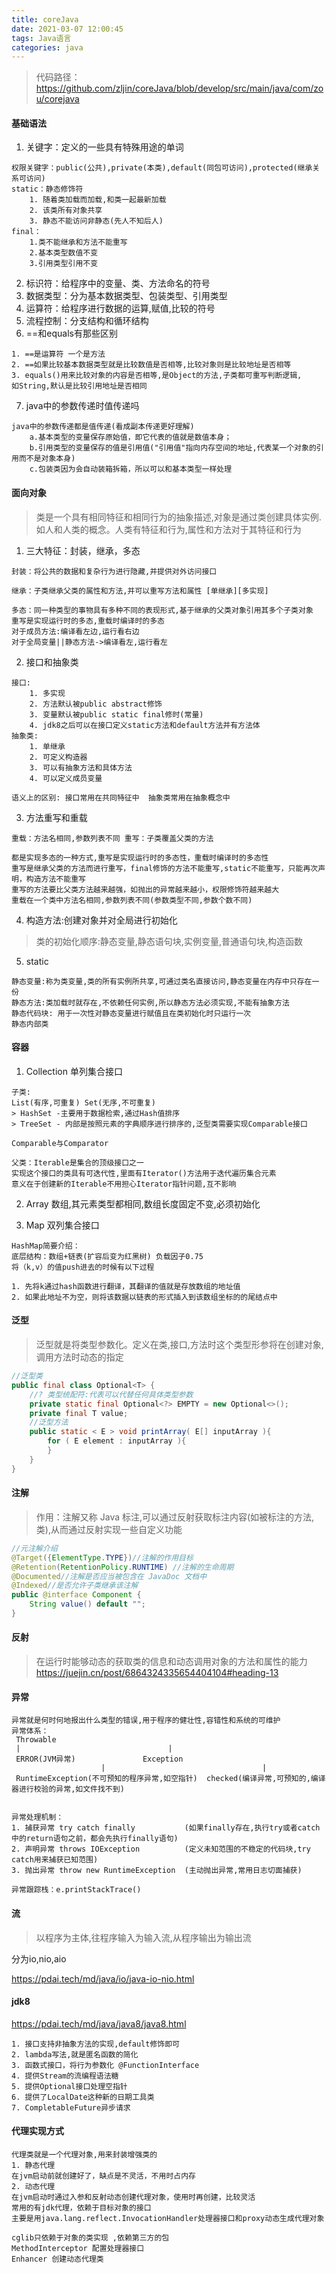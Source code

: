 ```yaml
---
title: coreJava
date: 2021-03-07 12:00:45
tags: Java语言
categories: java
---
```


> 代码路径：https://github.com/zljin/coreJava/blob/develop/src/main/java/com/zou/corejava

#### 基础语法
1. 关键字：定义的一些具有特殊用途的单词

```
权限关键字：public(公共),private(本类),default(同包可访问),protected(继承关系可访问)
static：静态修饰符
    1. 随着类加载而加载,和类一起最新加载
    2. 该类所有对象共享
    3. 静态不能访问非静态(先人不知后人)
final：
    1.类不能继承和方法不能重写
    2.基本类型数值不变
    3.引用类型引用不变
```

2. 标识符：给程序中的变量、类、方法命名的符号
3. 数据类型：分为基本数据类型、包装类型、引用类型
4. 运算符：给程序进行数据的运算,赋值,比较的符号
5. 流程控制：分支结构和循环结构
6. ==和equals有那些区别

```
1. ==是运算符 一个是方法
2. ==如果比较基本数据类型就是比较数值是否相等,比较对象则是比较地址是否相等
3. equals()用来比较对象的内容是否相等,是Object的方法,子类都可重写判断逻辑,
如String,默认是比较引用地址是否相同
```

7. java中的参数传递时值传递吗

```
java中的参数传递都是值传递(看成副本传递更好理解) 
    a.基本类型的变量保存原始值，即它代表的值就是数值本身；
    b.引用类型的变量保存的值是引用值("引用值"指向内存空间的地址,代表某一个对象的引用而不是对象本身)
    c.包装类因为会自动装箱拆箱，所以可以和基本类型一样处理
```

#### 面向对象
> 类是一个具有相同特征和相同行为的抽象描述,对象是通过类创建具体实例.如人和人类的概念。人类有特征和行为,属性和方法对于其特征和行为

1. 三大特征：封装，继承，多态

```
封装：将公共的数据和复杂行为进行隐藏,并提供对外访问接口 

继承：子类继承父类的属性和方法,并可以重写方法和属性 [单继承][多实现]

多态：同一种类型的事物具有多种不同的表现形式,基于继承的父类对象引用其多个子类对象
重写是实现运行时的多态,重载时编译时的多态
对于成员方法:编译看左边,运行看右边 
对于全局变量||静态方法->编译看左,运行看左
```

2. 接口和抽象类

```
接口:
    1. 多实现 
    2. 方法默认被public abstract修饰 
    3. 变量默认被public static final修时(常量)
    4. jdk8之后可以在接口定义static方法和default方法并有方法体
抽象类:
    1. 单继承 
    2. 可定义构造器 
    3. 可以有抽象方法和具体方法 
    4. 可以定义成员变量 

语义上的区别: 接口常用在共同特征中  抽象类常用在抽象概念中
```

3. 方法重写和重载

```
重载：方法名相同,参数列表不同 重写：子类覆盖父类的方法

都是实现多态的一种方式,重写是实现运行时的多态性，重载时编译时的多态性
重写是继承父类的方法而进行重写，final修饰的方法不能重写,static不能重写，只能再次声明，构造方法不能重写
重写的方法要比父类方法越来越强，如抛出的异常越来越小，权限修饰符越来越大
重载在一个类中方法名相同,参数列表不同(参数类型不同,参数个数不同)
```

4. 构造方法:创建对象并对全局进行初始化
> 类的初始化顺序:静态变量,静态语句块,实例变量,普通语句块,构造函数 <br>

5. static

```
静态变量:称为类变量,类的所有实例所共享,可通过类名直接访问,静态变量在内存中只存在一份
静态方法:类加载时就存在,不依赖任何实例,所以静态方法必须实现,不能有抽象方法
静态代码块: 用于一次性对静态变量进行赋值且在类初始化时只运行一次
静态内部类
```


#### 容器
1. Collection 单列集合接口 

```
子类:
List(有序,可重复) Set(无序,不可重复)
> HashSet -主要用于数据检索,通过Hash值排序
> TreeSet - 内部是按照元素的字典顺序进行排序的,泛型类需要实现Comparable接口

Comparable与Comparator

父类：Iterable是集合的顶级接口之一
实现这个接口的类具有可迭代性,里面有Iterator()方法用于迭代遍历集合元素
意义在于创建新的Iterable不用担心Iterator指针问题,互不影响
```


2. Array 数组,其元素类型都相同,数组长度固定不变,必须初始化

3. Map 双列集合接口

```
HashMap简要介绍：
底层结构：数组+链表(扩容后变为红黑树) 负载因子0.75
将（k,v）的值push进去的时候有以下过程

1. 先将k通过hash函数进行翻译，其翻译的值就是存放数组的地址值
2. 如果此地址不为空，则将该数据以链表的形式插入到该数组坐标的的尾结点中
```


#### 泛型
> 泛型就是将类型参数化。定义在类,接口,方法时这个类型形参将在创建对象,调用方法时动态的指定

```java
//泛型类
public final class Optional<T> {
    //? 类型统配符:代表可以代替任何具体类型参数
    private static final Optional<?> EMPTY = new Optional<>();
    private final T value;
    //泛型方法
    public static < E > void printArray( E[] inputArray ){
    	for ( E element : inputArray ){
    	}
	}
}
```

#### 注解
> 作用：注解又称 Java 标注,可以通过反射获取标注内容(如被标注的方法,类),从而通过反射实现一些自定义功能

```java
//元注解介绍
@Target({ElementType.TYPE})//注解的作用目标
@Retention(RetentionPolicy.RUNTIME) //注解的生命周期
@Documented//注解是否应当被包含在 JavaDoc 文档中
@Indexed//是否允许子类继承该注解
public @interface Component {
    String value() default "";
}
```

#### 反射
> 在运行时能够动态的获取类的信息和动态调用对象的方法和属性的能力 <br>
> https://juejin.cn/post/6864324335654404104#heading-13



#### 异常

```
异常就是何时何地报出什么类型的错误,用于程序的健壮性,容错性和系统的可维护
异常体系：
 Throwable
 |       						   |
 ERROR(JVM异常)               Exception
    				|        		  					|
 RuntimeException(不可预知的程序异常,如空指针)  checked(编译异常,可预知的,编译器进行校验的异常,如文件找不到)


异常处理机制：
1. 捕获异常 try catch finally           (如果finally存在,执行try或者catch中的return语句之前，都会先执行finally语句)
2. 声明异常 throws IOException          (定义未知范围的不稳定的代码块,try catch用来捕获已知范围)
3. 抛出异常 throw new RuntimeException  (主动抛出异常,常用日志切面捕获)

异常跟踪栈：e.printStackTrace()
```

#### 流
> 以程序为主体,往程序输入为输入流,从程序输出为输出流

分为io,nio,aio

https://pdai.tech/md/java/io/java-io-nio.html

#### jdk8

https://pdai.tech/md/java/java8/java8.html

```
1. 接口支持非抽象方法的实现,default修饰即可
2. lambda写法,就是匿名函数的简化
3. 函数式接口，将行为参数化 @FunctionInterface
4. 提供Stream的流编程语法糖
5. 提供Optional接口处理空指针
6. 提供了LocalDate这种新的日期工具类
7. CompletableFuture异步请求
```

#### 代理实现方式

```
代理类就是一个代理对象,用来封装增强类的
1. 静态代理
在jvm启动前就创建好了，缺点是不灵活，不用时占内存
2. 动态代理
在jvm启动时通过入参和反射动态创建代理对象，使用时再创建，比较灵活
常用的有jdk代理，依赖于目标对象的接口
主要是用java.lang.reflect.InvocationHandler处理器接口和proxy动态生成代理对象

cglib只依赖于对象的类实现 ,依赖第三方的包 
MethodInterceptor 配置处理器接口
Enhancer 创建动态代理类
```
